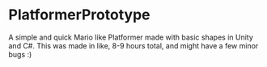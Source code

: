 # PlatformerPrototype
A simple and quick Mario like Platformer made with basic shapes in Unity and C#.
This was made in like, 8-9 hours total, and might have a few minor bugs :)
